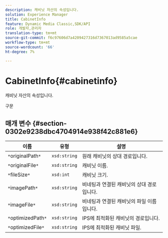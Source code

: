 ```yaml
---
description: 캐비닛 자산의 속성입니다.
solution: Experience Manager
title: CabinetInfo
feature: Dynamic Media Classic,SDK/API
role: 개발자,관리자
translation-type: tm+mt
source-git-commit: f6c97606d7a4209427316d7367013ad9585a5cae
workflow-type: tm+mt
source-wordcount: '66'
ht-degree: 7%

---
```



# CabinetInfo{#cabinetinfo}

캐비닛 자산의 속성입니다.

구문

## 매개 변수 {#section-0302e9238dbc4704914e938f42c881e6}

| 이름 | 유형 | 설명 |
|---|---|---|
| `*`originalPath`*` | `xsd:string` | 원래 캐비닛의 상대 경로입니다. |
| `*`originalFile`*` | `xsd:string` | 캐비닛 이름. |
| `*`fileSize`*` | `xsd:int` | 캐비닛 크기. |
| `*`imagePath`*` | `xsd:string` | 비네팅과 연결된 캐비닛의 상대 경로입니다. |
| `*`imageFile`*` | `xsd:string` | 비네팅과 연결된 캐비닛의 파일 이름입니다. |
| `*`optimizedPath`*` | `xsd:string` | IPS에 최적화된 캐비닛의 경로입니다. |
| `*`optimizedFile`*` | `xsd:string` | IPS에 최적화된 캐비닛 파일. |

